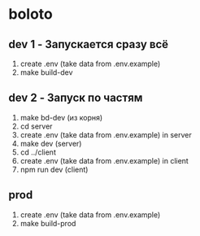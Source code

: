 # boloto

## dev 1 - Запускается сразу всё

1. create .env (take data from .env.example)
2. make build-dev

## dev 2 - Запуск по частям

1. make bd-dev (из корня)
2. cd server
3. create .env (take data from .env.example) in server
4. make dev (server)
5. cd ../client
6. create .env (take data from .env.example) in client
7. npm run dev (client)

## prod

1. create .env (take data from .env.example)
2. make build-prod
